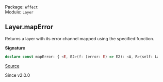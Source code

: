 Package: `effect`<br />
Module: `Layer`<br />

## Layer.mapError

Returns a layer with its error channel mapped using the specified function.

**Signature**

```ts
declare const mapError: { <E, E2>(f: (error: E) => E2): <A, R>(self: Layer<A, E, R>) => Layer<A, E2, R>; <A, E, R, E2>(self: Layer<A, E, R>, f: (error: E) => E2): Layer<A, E2, R>; }
```

[Source](https://github.com/Effect-TS/effect/tree/main/packages/effect/src/Layer.ts#L497)

Since v2.0.0